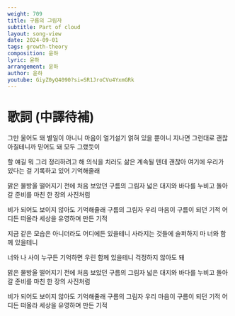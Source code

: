 ```yaml
---
weight: 709
title: 구름의 그림자
subtitle: Part of cloud
layout: song-view
date: 2024-09-01
tags: growth-theory
composition: 윤하
lyric: 윤하
arrangement: 윤하
author: 윤하
youtube: GiyZ0yQ4090?si=SR1JroCVu4YxmGRk
---
```


# 歌詞 (中譯待補)

그만 울어도 돼 별일이 아니니
마음이 얼기설기 얽혀 있을 뿐이니
지나면 그런대로 괜찮아질테니까
믿어도 돼 모두 그랬듯이

할 얘길 뭐 그리 정리하려고 해
의식을 치러도 삶은 계속될 텐데
괜찮아 여기에 우리가 있다는 걸
기록하고 있어 기억해줄래

맑은 물방울 떨어지기 전에
처음 보았던 구름의 그림자
넓은 대지와 바다를 누비고
돌아갈 준비를 마친 한 장의 사진처럼

비가 되어도 보이지 않아도
기억해줄래 구름의 그림자
우리 마음이 구름이 되던 기적
어디든 떠올라 세상을 유영하며 만든 기적

지금 같은 모습은 아니더라도
어디에든 있을테니
사라지는 것들에 슬퍼하지 마
너와 함께 있을테니

너와 나 사이 누구든 기억하면
우린 함께 있을테니
걱정하지 않아도 돼

맑은 물방울 떨어지기 전에
처음 보았던 구름의 그림자
넓은 대지와 바다를 누비고
돌아갈 준비를 마친 한 장의 사진처럼

비가 되어도 보이지 않아도
기억해줄래 구름의 그림자
우리 마음이 구름이 되던 기적
어디든 떠올라 세상을 유영하며 만든 기적
